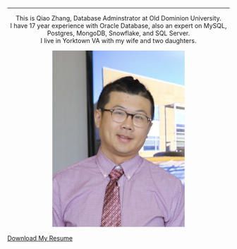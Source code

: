 <p align="center">
    <!--<img src="./docs/ghost-readme-banner.jpg" alt="Ghost Gatsby Theme" width="800"/>-->
</p>
<p align="center">
    <!--
  <a href="https://github.com/akanshgulati/gatsby-theme-ghost/blob/master/LICENSE">
    <img src="https://img.shields.io/badge/license-MIT-blue.svg" alt="gatsby-theme-ghost is released under the MIT license." />
  </a>
  <a href="https://www.npmjs.org/package/gatsby-theme-ghost">
    <img src="https://img.shields.io/npm/v/gatsby-theme-ghost.svg" alt="Current npm package version." />
  </a>
  <img src="https://img.shields.io/badge/PRs-welcome-brightgreen.svg" alt="PRs welcome!" />
  <a href="https://twitter.com/intent/follow?screen_name=akanshgulati">
    <img src="https://img.shields.io/twitter/follow/akanshgulati.svg?label=Follow%20@akanshgulati" alt="Follow @akanshgulati" />
  </a>
  <a href="https://app.netlify.com/sites/gatsby-theme-ghost/deploys">
      <img src="https://api.netlify.com/api/v1/badges/ae8e28d2-398b-4fcd-87c5-20ff1c74d077/deploy-status" alt="Netlify Status" />
    </a>
    -->
</p>
<hr/>
<p align="center">
This is Qiao Zhang, Database Adminstrator at Old Dominion University.<br>
I have 17 year experience with Oracle Database, also an expert on MySQL, Postgres, MongoDB, Snowflake, and SQL Server.<br>
I live in Yorktown VA with my wife and two daughters.<br>
</p>
<p align="center">
    <img src="./docs/phtot1.jpg" alt="Ghost Chrome mockup" width="300"/>
</p>
<a href="./docs/resume2.pdf" target="_blank">Download My Resume</a>
